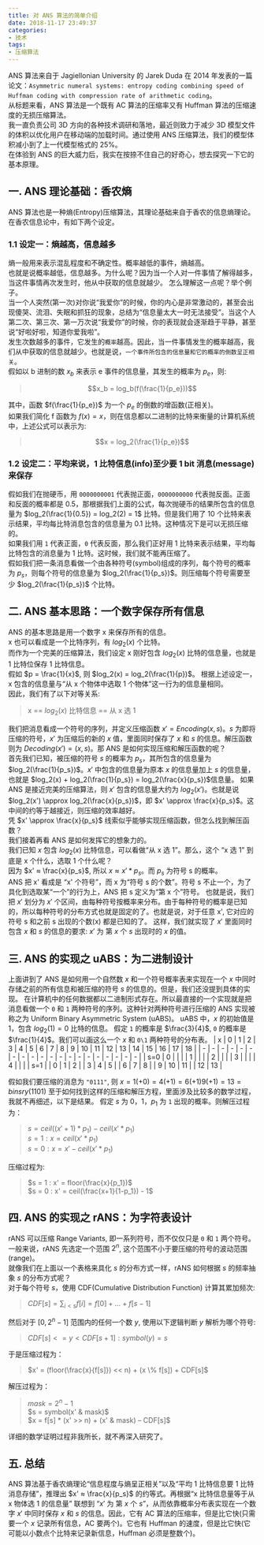 ```yaml
---
title: 对 ANS 算法的简单介绍
date: 2018-11-17 23:49:37
categories:
- 技术
tags: 
- 压缩算法
---
```


ANS 算法来自于  Jagiellonian University 的 Jarek Duda 在 2014 年发表的一篇论文：`Asymmetric numeral systems:
entropy coding combining speed of Huffman coding with compression rate of arithmetic coding`。  
从标题来看，ANS 算法是一个既有 AC 算法的压缩率又有 Huffman 算法的压缩速度的无损压缩算法。  
我一直负责公司 3D 方向的各种技术调研和落地，最近则致力于减少 3D 模型文件的体积以优化用户在移动端的加载时间。通过使用 ANS 压缩算法，我们的模型体积减小到了上一代模型格式的 25%。  
在体验到 ANS 的巨大威力后，我实在按捺不住自己的好奇心，想去探究一下它的基本原理。  
<!-- more -->

## 一. ANS 理论基础：香农熵
ANS 算法也是一种熵(Entropy)压缩算法，其理论基础来自于香农的信息熵理论。  
在香农信息论中，有如下两个设定。  
### 1.1 设定一：熵越高，信息越多
熵一般用来表示混乱程度和不确定性。概率越低的事件，熵越高。  
也就是说概率越低，信息越多。为什么呢？因为当一个人对一件事情了解得越多，当这件事情再次发生时，他从中获取的信息就越少。
怎么理解这一点呢？举个例子。  
当一个人突然(第一次)对你说“我爱你”的时候，你的内心是非常激动的，甚至会出现傻哭、流泪、失眠和抓狂的现象，总结为“信息量太大一时无法接受”。当这个人第二次、第三次、第一万次说“我爱你”的时候，你的表现就会逐渐趋于平静，甚至说“好啦好啦，知道你爱我啦”。  
发生次数越多的事件，它发生的`概率`越高。因此，当一件事情发生的概率越高，我们从中获取的信息就越少。也就是说，`一个事件所包含的信息量和它的概率的倒数呈正相关`。  
假如以 b 进制的数 $x_b$ 来表示 e 事件的信息量，其发生的概率为 $p_e$，则:  
> $$x_b = log_b(f(\frac{1}{p_e}))$$  
 
其中，函数 $f(\frac{1}{p_e})$ 为一个 $p_e$ 的倒数的增函数(正相关)。  
如果我们简化 f 函数为 $f(x) = x$，则在信息都以二进制的比特来衡量的计算机系统中，上述公式可以表示为: 
> $$x = log_2(\frac{1}{p_e})$$  

### 1.2 设定二：平均来说，1 比特信息(info)至少要 1 bit 消息(message)来保存
假如我们在抛硬币，用 `0000000001` 代表抛正面，`0000000000` 代表抛反面。正面和反面的概率都是 0.5，那根据我们上面的公式，每次抛硬币的结果所包含的信息量为 $log_2(\frac{1}{0.5}) = log_2(2) = 1$ 比特。但是我们用了 10 个比特来表示结果，平均每比特消息包含的信息量为 0.1 比特。这种情况下是可以无损压缩的。  
如果我们用 `1` 代表正面，`0` 代表反面，那么我们正好用 1 比特来表示结果，平均每比特包含的消息量为 1 比特。这时候，我们就不能再压缩了。  
假如我们把一条消息看做一个由各种符号(symbol)组成的序列，每个符号的概率为 $p_s$，则每个符号的信息量为 $log_2(\frac{1}{p_s})$。则压缩每个符号需要至少 $log_2(\frac{1}{p_s})$ 个比特。

## 二. ANS 基本思路：一个数字保存所有信息
ANS 的基本思路是用一个数字 x 来保存所有的信息。  
x 也可以看成是一个比特序列，有 $log_2(x)$ 个比特。  
而作为一个完美的压缩算法，我们设定 x 刚好包含 $log_2(x)$ 比特的信息量，也就是 1 比特位保存 1 比特信息。  
假如 $p = \frac{1}{x}$, 则 $log_2(x) = log_2(\frac{1}{p})$。 根据上述设定一，x 包含的信息量与“从 x 个物体中选取 1 个物体”这一行为的信息量相同。  
因此，我们有了以下对等关系:
> x == $log_2(x)$ 比特信息 == 从 x 选 1  

我们把消息看成一个符号的序列，并定义压缩函数 $x' = Encoding(x, s)$。$s$ 为即将压缩的符号，$x'$ 为压缩后的新的 $x$ 值，里面同时保存了 $x$ 和 $s$ 的信息。解压函数则为 $Decoding(x') = (x, s)$。那 ANS 是如何实现压缩和解压函数的呢？  
首先我们已知，被压缩的符号 $s$ 的概率为 $p_s$，其所包含的信息量为 $log_2(\frac{1}{p_s})$。$x'$ 中包含的信息量为原本 $x$ 的信息量加上 $s$ 的信息量，也就是 $log_2(x) + log_2(\frac{1}{p_s}) = log_2(\frac{x}{p_s})$信息量。
如果 ANS 是接近完美的压缩算法，则 $x'$ 包含的信息量大约为 $log_2(x')$。也就是说 $log_2(x') \approx log_2(\frac{x}{p_s})$，即 $x' \approx \frac{x}{p_s}$。这中间的约等于越接近，则压缩的效率越好。  
凭 $x' \approx \frac{x}{p_s}$ 线索似乎能够实现压缩函数，但怎么找到解压函数？  
我们接着再看 ANS 是如何发挥它的想象力的。  
我们已知 $x$ 包含 $log_2(x)$ 比特信息，可以看做“从 x 选 1”。那么，这个 “x 选 1” 到底是 x 个什么，选取 1 个什么呢？  
因为 $x' ≈ \frac{x}{p_s}$, 所以 $x ≈ x' * {p_s}$。而 $p_s$ 为符号 s 的概率。  
ANS 把 x' 看成是 “x' 个符号”，而 x 为“符号 s 的个数”。符号 s 不止一个，为了具化到选取某“一个”的行为上，ANS 把 s 定义为“第 x 个”符号。
也就是说，我们把 $x'$ 划分为 $x'$ 个区间，由每种符号按概率来分布。由于每种符号的概率是已知的，所以每种符号的分布方式也就是固定的了。也就是说，对于任意 x', 它对应的符号 s 和之前 s 出现的个数(x) 都是已知的了。
这样，我们就实现了 $x'$ 里面同时包含 $x$ 和 $s$ 的信息的要求: $x'$ 为 第 $x$ 个 $s$ 出现时的 $x$ 的值。

## 三. ANS 的实现之 uABS：为二进制设计
上面讲到了 ANS 是如何用一个自然数 $x$ 和一个符号概率表来实现在一个 $x$ 中同时存储之前的所有信息和被压缩的符号 $s$ 的信息的。但是，我们还没提到具体的实现。
在计算机中的任何数据都以二进制形式存在。所以最直接的一个实现就是把消息看做一个 `0` 和 `1` 两种符号的序列。这种针对两种符号进行压缩的 ANS 实现被称之为 Uniform Binary Asymmetric System (uABS)。
uABS 中，$x$ 的初始值是 1，包含 $log_2(1) = 0$ 比特的信息。
假定 `1` 的概率是 $\frac{3}{4}$, `0` 的概率是 $\frac{1}{4}$。我们可以画这么一个 $x$ 和 `0\1` 两种符号的分布表。
| x   | 0 | 1 | 2 | 3 | 4 | 5 | 6 | 7 | 8 | 9 | 10 | 11 | 12 | 13 | 14 | 15 | 16 | 17 | 18 |
| -   | - | - | - | - | - | - | - | - | - | - | -  | -  | -  | -  | -  | -  | -  | -  | -  |
| s=0 | 0 |   |   |   | 1 |   |   |   | 2 |   |    |    |  3 |    |    |    |  4 |    |    |
| s=1 |   | 0 | 1 | 2 |   | 3 | 4 | 5 |   | 6 |  7 |  8 |    |  9 | 10 | 11 |    | 12 | 13 |  

假如我们要压缩的消息为 `"0111"`, 则 $x = 1 (+0) = 4 (+1) = 6 (+1) 9 (+1) = 13 = binsry(1101)$
至于如何找到这样的压缩和解压方程，里面涉及比较多的数学过程，我就不再细述，以下是结果。
假定 $s$ 为 ${0， 1}$，$p_1$ 为 `1` 出现的概率。则解压过程为：  
> $s = ceil((x' + 1) * p_1) - ceil(x' * p_1)$  
> $s = 1: x = ceil(x' * p_1)$   
> $s = 0 : x = x' - ceil(x' * p_1)$  

压缩过程为: 
> $s = 1 : x' = floor(\frac{x}{p_1})$  
> $s = 0 : x' = ceil(\frac{x+1}{1-p_1}) - 1$ 

## 四. ANS 的实现之 rANS：为字符表设计
rANS 可以压缩 Range Variants, 即一系列符号，而不仅仅只是 `0` 和 `1` 两个符号。  
一般来说，rANS 先选定一个范围 $2^n$, 这个范围不小于要压缩的符号的波动范围(range)。  
就像我们在上面以一个表格来具化 $s$ 的分布方式一样，rANS 如何根据 $s$ 的频率抽象 $s$ 的分布方式呢？  
对于每个符号 $s$，使用 CDF(Cumulative Distribution Function) 计算其累加频次:  
> $CDF[s] = \sum_{i<s}f[i] = f[0] + ... + f[s-1]$    
 
然后对于 $[0, 2^n-1]$ 范围内的任何一个数 $y$, 使用以下逻辑判断 $y$ 解析为哪个符号:  
> $CDF[s] <= y < CDF[s+1]: symbol(y) = s$

于是压缩过程为：
> $x' = (floor(\frac{x}{f[s]}) << n) + (x \% f[s]) + CDF[s]$

解压过程为：
> $mask = 2^n -1$  
> $s = symbol(x' & mask)$  
> $x = f[s] * (x' >> n) + (x' & mask) – CDF[s]$  

详细的数学证明过程非我所长，就不再深入研究了。

## 五. 总结
ANS 算法基于香农熵理论“信息程度与熵呈正相关”以及“平均 1 比特信息要 1 比特消息存储”，推理出 $x' ≈ \frac{x}{p_s}$ 的约等式。再根据“x 比特信息量等于从 x 物体选 1 的信息量” 联想到 “$x'$ 为 第 $x$ 个 $s$”，从而依靠概率分布表实现在一个数字 $x'$ 中同时保存 $x$ 和 $s$ 的信息。因此，它有 AC 算法的压缩率，但是比它快(只需要一个 $x$ 记录所有信息，AC 要两个)。它也有 Huffman 的速度，但是比它快(它可能以小数点个比特来记录新信息，Huffman 必须是整数个)。
